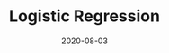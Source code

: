 ---
# ===== Title, summary, and position in the left sidebar =====
linktitle: 
summary: 
weight: 500
# =========================================================

# ========== Basic metadata ==========
title: Logistic Regression
date: 2020-08-03
draft: false
 
authors: ["admin"]
tags: ["NLP"]
categories: ["NLP", "Logistic Regression"]
toc: true # Show table of contents
# ====================================

# ========== Advanced metadata ========== 
profile: false  # Show author profile?
reading_time: true # Show estimated reading time?
share: true  # Show social sharing links?
featured: true
comments: true  # Show comments?
disable_comment: false
commentable: true  # Allow visitors to comment? Supported by the Page, Post, and Book content types.
editable: false  # Allow visitors to edit the page? Supported by the Page, Post, and Book content types.

# Optional header image (relative to `assets/media/` folder).
header:
  caption: ""
  image: ""
---